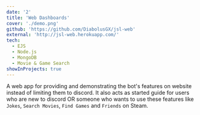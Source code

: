 ```yaml
---
date: '2'
title: 'Web Dashboards'
cover: './demo.png'
github: 'https://github.com/DiabolusGX/jsl-web'
external: 'http://jsl-web.herokuapp.com/'
tech:
  - EJS
  - Node.js
  - MongoDB
  - Movie & Game Search
showInProjects: true
---
```


A web app for providing and demonstrating the bot's features on website instead of limiting them to discord. It also acts as started guide for users who are new to discord OR someone who wants to use these features like `Jokes`, `Search Movies`, `Find Games` and `Friends` on Steam.